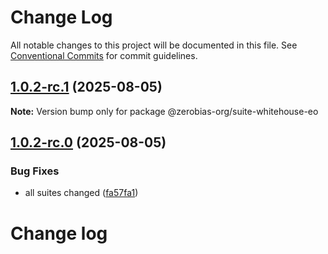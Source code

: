 # Change Log

All notable changes to this project will be documented in this file.
See [Conventional Commits](https://conventionalcommits.org) for commit guidelines.

## [1.0.2-rc.1](https://github.com/zerobias-org/suite/compare/@zerobias-org/suite-whitehouse-eo@1.0.2-rc.0...@zerobias-org/suite-whitehouse-eo@1.0.2-rc.1) (2025-08-05)

**Note:** Version bump only for package @zerobias-org/suite-whitehouse-eo





## [1.0.2-rc.0](https://github.com/zerobias-org/suite/compare/@zerobias-org/suite-whitehouse-eo@1.0.1...@zerobias-org/suite-whitehouse-eo@1.0.2-rc.0) (2025-08-05)


### Bug Fixes

* all suites changed ([fa57fa1](https://github.com/zerobias-org/suite/commit/fa57fa1af7628003297df46b2d7740fe95bd2666))





# Change log
